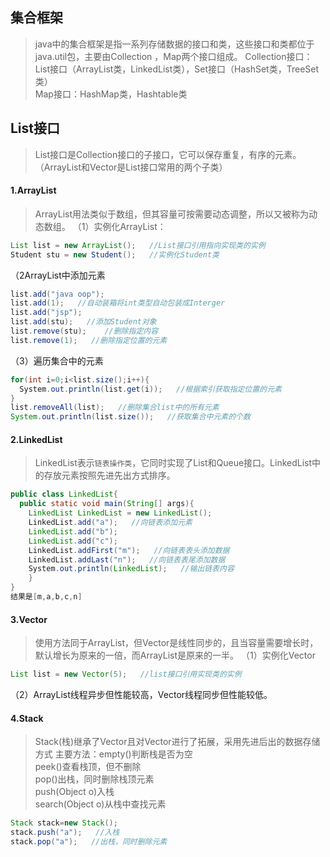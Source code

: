 ## 集合框架
> java中的集合框架是指一系列存储数据的接口和类，这些接口和类都位于java.util包，主要由Collection ，Map两个接口组成。
Collection接口：List接口（ArrayList类，LinkedList类），Set接口（HashSet类，TreeSet类）<br>
Map接口：HashMap类，Hashtable类

## List接口
> List接口是Collection接口的子接口，它可以保存重复，有序的元素。（ArrayList和Vector是List接口常用的两个子类）
#### 1.ArrayList
> ArrayList用法类似于数组，但其容量可按需要动态调整，所以又被称为动态数组。
（1）实例化ArrayList：
```java
List list = new ArrayList();   //List接口引用指向实现类的实例
Student stu = new Student();   //实例化Student类
```
（2ArrayList中添加元素
```java
list.add("java oop");
list.add(1);   //自动装箱将int类型自动包装成Interger
list.add("jsp");
list.add(stu);   //添加Student对象
list.remove(stu);    //删除指定内容
list.remove(1);   //删除指定位置的元素
```
（3）遍历集合中的元素
```java
for(int i=0;i<list.size();i++){
  System.out.println(list.get(i));   //根据索引获取指定位置的元素
}
list.removeAll(list);   //删除集合list中的所有元素
System.out.println(list.size());   //获取集合中元素的个数
```
#### 2.LinkedList
> LinkedList表示`链表操作类`，它同时实现了List和Queue接口。LinkedList中的存放元素按照先进先出方式排序。
```java
public class LinkedList{
  public static void main(String[] args){
    LinkedList LinkedList = new LinkedList();
    LinkedList.add("a");   //向链表添加元素
    LinkedList.add("b");
    LinkedList.add("c");
    LinkedList.addFirst("m");   //向链表表头添加数据
    LinkedList.addLast("n");   //向链表表尾添加数据
    System.out.println(LinkedList);   //输出链表内容
    }
}
结果是[m,a,b,c,n]
```
#### 3.Vector
> 使用方法同于ArrayList，但Vector是线性同步的，且当容量需要增长时，默认增长为原来的一倍，而ArrayList是原来的一半。
（1）实例化Vector
```java
List list = new Vector(5);   //list接口引用实现类的实例
```
（2）ArrayList线程异步但性能较高，Vector线程同步但性能较低。
#### 4.Stack
> Stack(栈)继承了Vector且对Vector进行了拓展，采用先进后出的数据存储方式
主要方法：empty()判断栈是否为空<br>
peek()查看栈顶，但不删除<br>
pop()出栈，同时删除栈顶元素<br>
push(Object o)入栈<br>
search(Object o)从栈中查找元素<br>
```java
Stack stack=new Stack();
stack.push("a");   //入栈
stack.pop("a");   //出栈，同时删除元素
```

